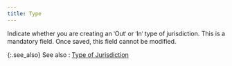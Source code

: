 ```yaml
---
title: Type
---
```



Indicate whether you are creating an <font face="Verdana" class="hcp1">'</font>Out<font style="font-family: 'Times New \000d\000aRoman';">'</font> or <font face="Verdana" class="hcp1">'</font>In<font face="Verdana" class="hcp1">'</font> type of jurisdiction.  This is a mandatory field. Once saved, this field cannot be modified.


{:.see_also}
See also
: [Type  of Jurisdiction](JavaScript:RelatedTopics1.Click())
